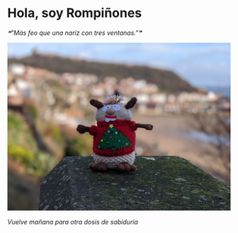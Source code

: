 # Hola, soy Rompiñones

<!--STARTS_HERE_QUOTE_README-->
<i>❝"Más feo que una nariz con tres ventanas."❞</i>
<!--ENDS_HERE_QUOTE_README-->

<!--START_SECTION:update_image-->
![alt text](https://raw.githubusercontent.com/focaalvarez/rompinones/main/.github/images/00100lrPORTRAIT_00100_BURST20220102114612667_COVER.jpg?raw=true)
<!--END_SECTION:update_image-->

*Vuelve mañana para otra dosis de sabiduría*

